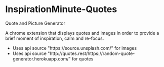 # InspirationMinute-Quotes
Quote and Picture Generator

A chrome extension that displays quotes and images in order to provide a brief moment of inspiration, calm and re-focus.
<ul>
  <li>Uses api source "https://source.unsplash.com/" for images</li>
<li>Uses api source "http://quotes.rest/https://random-quote-generator.herokuapp.com/" for quotes</li>
</ul>
